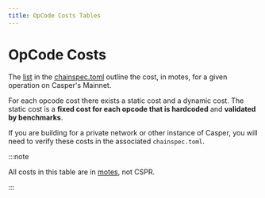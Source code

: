 ```yaml
---
title: OpCode Costs Tables
---
```


# OpCode Costs

The [list](https://github.com/casper-network/casper-protocol-release/blob/casper/config/chainspec.toml#L240) in the [chainspec.toml](https://github.com/casper-network/casper-protocol-release/blob/casper/config/chainspec.toml) outline the cost, in motes, for a given operation on Casper's Mainnet. 

For each opcode cost there exists a static cost and a dynamic cost.
The static cost is a **fixed cost for each opcode that is hardcoded** and **validated by benchmarks**.

If you are building for a private network or other instance of Casper, you will need to verify these costs in the associated `chainspec.toml`.


:::note

All costs in this table are in [motes](/concepts/glossary/M/#motes), not CSPR.
<!--TODO update the link when 2.0 ships to Testnet/Mainnet. -->
:::

